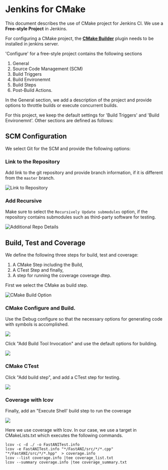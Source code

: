 # Jenkins for CMake

This document describes the use of CMake project for Jenkins CI. We use a **Free-style Project** in Jenkins.

For configuring a CMake project, the [**CMake Builder**](https://plugins.jenkins.io/cmakebuilder/) plugin needs to be installed in jenkins server.

'Configure' for a free-style project contains the following sections
1. General
2. Source Code Management (SCM)
3. Build Triggers
4. Build Environemnt
5. Build Steps
6. Post-Build Actions.

In the General section, we add a description of the project and provide options to throttle builds or execute concurrent builds.

For this project, we keep the default settings for 'Build Triggers' and 'Build Environemnt'. Other sections are defined as follows:

##  SCM Configuration

We select Git for the SCM and provide the following options:

### Link to the Repository

Add link to the git repository and provide branch information, if it is different from the `master` branch.

![Link to Repository](/images/scm_link.png)

### Add Recursive 

Make sure to select the `Recursively Update submodules` option, if the repository contains submodules such as third-party software for testing.


![Additional Repo Details](/images/scm_recur.png)


##  Build, Test and Coverage

We define the following three steps for build, test and coverage:
1. A CMake Step including the Build,
2. A CTest Step and finally, 
3. A step for running the coverage coverage dtep.


First we select the CMake as build step.

![CMake Build Option](/images/build_cmake_option.png)

### CMake Configure and Build.

Use the Debug configure so that the necessary options for generating code with symbols is accomplished.

![](/images/build_cmake.png)

Click "Add Build Tool Invocation" and use the default options for building.

![](/images/build_make.png)

### CMake CTest

Click "Add build step", and add a CTest step for testing. 

![](/images/build_test.png)


### Coverage with lcov

Finally, add an "Execute Shell' build step to run the coverage

![](/images/build_lcov.png)

Here we use coverage with lcov. In our case, we use a target in CMakeLists.txt which executes the following commands.
```
lcov -c -d ./ -o FastANITest.info
lcov -e FastANITest.info "*/FastANI/src/*/*.cpp" "*/FastANI/src/*/*.hpp"  > coverage.info
lcov --list coverage.info |tee coverage_list.txt
lcov --summary coverage.info |tee coverage_summary.txt
```
